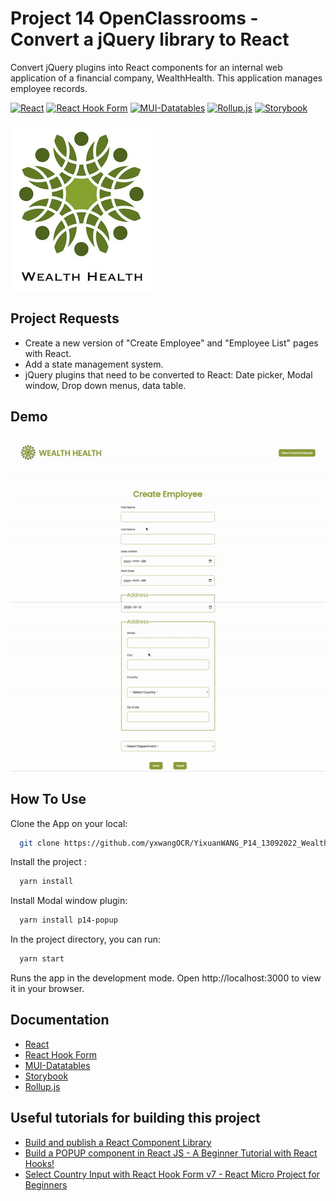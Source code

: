 # Project 14 OpenClassrooms - Convert a jQuery library to React

Convert jQuery plugins into React components for an internal web application of a financial company, WealthHealth.
This application manages employee records.

[![React](https://img.shields.io/badge/React-18.2.0-9cf)](https://fr.reactjs.org/)
[![React Hook Form](https://img.shields.io/badge/React%20Hook%20Form-7.35.0-ff69b4)](https://react-hook-form.com/)
[![MUI-Datatables](https://img.shields.io/badge/MUI--Datatables-4.2.2-blue)](https://github.com/gregnb/mui-datatables)
[![Rollup.js](https://img.shields.io/badge/rollup.js-2.79.0-orange)](https://rollupjs.org/guide/en/)
[![Storybook](https://img.shields.io/badge/Storybook-6.5-pink)](https://storybook.js.org/)

![Logo](https://github.com/yxwangOCR/YixuanWANG_P14_13092022_WealthHealth/blob/master/src/assets/Logo%20-%20Wealth%20Health.png)

## Project Requests

- Create a new version of "Create Employee" and "Employee List" pages with React.
- Add a state management system.
- jQuery plugins that need to be converted to React: Date picker, Modal window, Drop down menus, data table.

## Demo

![Demo1](https://github.com/yxwangOCR/YixuanWANG_P14_13092022_WealthHealth/blob/master/src/assets/Demo-part-1.gif)
![Demo2](https://github.com/yxwangOCR/YixuanWANG_P14_13092022_WealthHealth/blob/master/src/assets/Demo-part-2.gif)

## How To Use

Clone the App on your local:

```bash
  git clone https://github.com/yxwangOCR/YixuanWANG_P14_13092022_WealthHealth.git
```

Install the project :

```bash
  yarn install
```

Install Modal window plugin:

```bash
  yarn install p14-popup
```

In the project directory, you can run:

```bash
  yarn start
```

Runs the app in the development mode.
Open http://localhost:3000 to view it in your browser.

## Documentation

- [React](https://fr.reactjs.org/)
- [React Hook Form](https://react-hook-form.com/)
- [MUI-Datatables](https://github.com/gregnb/mui-datatables)
- [Storybook](https://storybook.js.org/)
- [Rollup.js](https://rollupjs.org/guide/en/)

## Useful tutorials for building this project

- [Build and publish a React Component Library](https://www.youtube.com/watch?v=hf6Z8OZanec&list=PLoS4Z9Rl1iEjrHGSGDiNPQMA8gWgcMneu&index=6)
- [Build a POPUP component in React JS - A Beginner Tutorial with React Hooks!](https://www.youtube.com/watch?v=i8fAO_zyFAM&list=PLoS4Z9Rl1iEjrHGSGDiNPQMA8gWgcMneu&index=2&t=1s)
- [Select Country Input with React Hook Form v7 - React Micro Project for Beginners](https://www.youtube.com/watch?v=UUYCJIPuT8Q&list=PLoS4Z9Rl1iEjrHGSGDiNPQMA8gWgcMneu&index=1)
